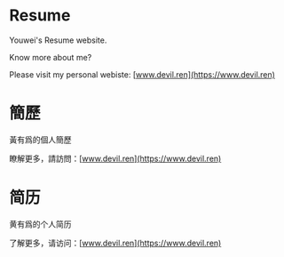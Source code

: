 # Resume

Youwei's Resume website.

Know more about me?

Please visit my personal webiste: [www.devil.ren](https://www.devil.ren)

# 簡歷

黃有爲的個人簡歷

瞭解更多，請訪問：[www.devil.ren](https://www.devil.ren)

# 简历

黄有爲的个人简历

了解更多，请访问：[www.devil.ren](https://www.devil.ren)
